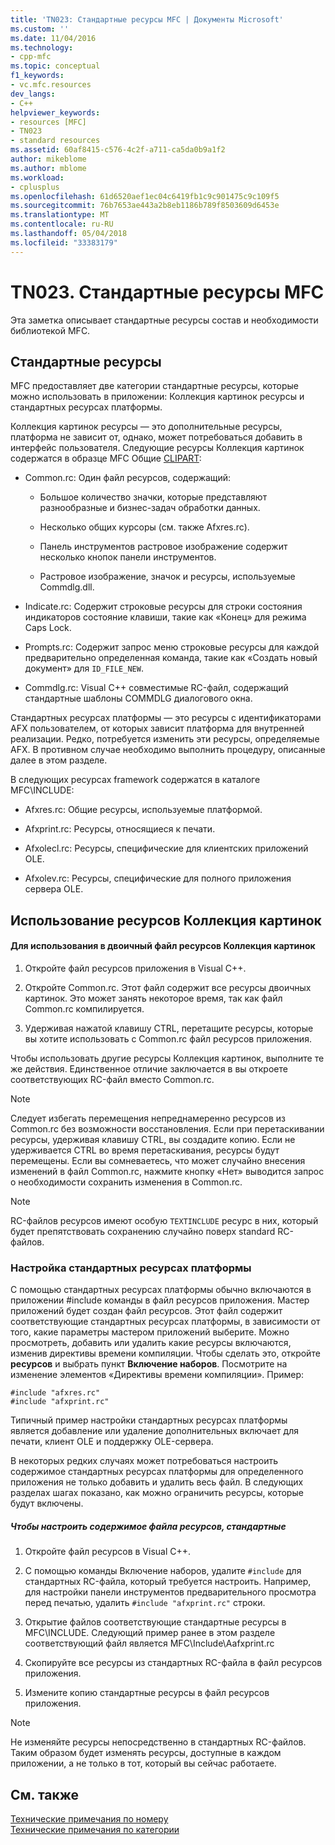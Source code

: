 ```yaml
---
title: 'TN023: Стандартные ресурсы MFC | Документы Microsoft'
ms.custom: ''
ms.date: 11/04/2016
ms.technology:
- cpp-mfc
ms.topic: conceptual
f1_keywords:
- vc.mfc.resources
dev_langs:
- C++
helpviewer_keywords:
- resources [MFC]
- TN023
- standard resources
ms.assetid: 60af8415-c576-4c2f-a711-ca5da0b9a1f2
author: mikeblome
ms.author: mblome
ms.workload:
- cplusplus
ms.openlocfilehash: 61d6520aef1ec04c6419fb1c9c901475c9c109f5
ms.sourcegitcommit: 76b7653ae443a2b8eb1186b789f8503609d6453e
ms.translationtype: MT
ms.contentlocale: ru-RU
ms.lasthandoff: 05/04/2018
ms.locfileid: "33383179"
---
```

# <a name="tn023-standard-mfc-resources"></a>TN023. Стандартные ресурсы MFC
Эта заметка описывает стандартные ресурсы состав и необходимости библиотекой MFC.  
  
## <a name="standard-resources"></a>Стандартные ресурсы  
 MFC предоставляет две категории стандартные ресурсы, которые можно использовать в приложении: Коллекция картинок ресурсы и стандартных ресурсах платформы.  
  
 Коллекция картинок ресурсы — это дополнительные ресурсы, платформа не зависит от, однако, может потребоваться добавить в интерфейс пользователя. Следующие ресурсы Коллекция картинок содержатся в образце MFC Общие [CLIPART](../visual-cpp-samples.md):  
  
-   Common.rc: Один файл ресурсов, содержащий:  
  
    -   Большое количество значки, которые представляют разнообразные и бизнес-задач обработки данных.  
  
    -   Несколько общих курсоры (см. также Afxres.rc).  
  
    -   Панель инструментов растровое изображение содержит несколько кнопок панели инструментов.  
  
    -   Растровое изображение, значок и ресурсы, используемые Commdlg.dll.  
  
-   Indicate.rc: Содержит строковые ресурсы для строки состояния индикаторов состояние клавиши, такие как «Конец» для режима Caps Lock.  
  
-   Prompts.rc: Содержит запрос меню строковые ресурсы для каждой предварительно определенная команда, такие как «Создать новый документ» для `ID_FILE_NEW`.  
  
-   Commdlg.rc: Visual C++ совместимые RC-файл, содержащий стандартные шаблоны COMMDLG диалогового окна.  
  
 Стандартных ресурсах платформы — это ресурсы с идентификаторами AFX пользователем, от которых зависит платформа для внутренней реализации. Редко, потребуется изменить эти ресурсы, определяемые AFX. В противном случае необходимо выполнить процедуру, описанные далее в этом разделе.  
  
 В следующих ресурсах framework содержатся в каталоге MFC\INCLUDE:  
  
-   Afxres.rc: Общие ресурсы, используемые платформой.  
  
-   Afxprint.rc: Ресурсы, относящиеся к печати.  
  
-   Afxolecl.rc: Ресурсы, специфические для клиентских приложений OLE.  
  
-   Afxolev.rc: Ресурсы, специфические для полного приложения сервера OLE.  
  
## <a name="using-clip-art-resources"></a>Использование ресурсов Коллекция картинок  
  
#### <a name="to-use-a-clip-art-binary-resource"></a>Для использования в двоичный файл ресурсов Коллекция картинок  
  
1.  Откройте файл ресурсов приложения в Visual C++.  
  
2.  Откройте Common.rc. Этот файл содержит все ресурсы двоичных картинок. Это может занять некоторое время, так как файл Common.rc компилируется.  
  
3.  Удерживая нажатой клавишу CTRL, перетащите ресурсы, которые вы хотите использовать с Common.rc файл ресурсов приложения.  
  
 Чтобы использовать другие ресурсы Коллекция картинок, выполните те же действия. Единственное отличие заключается в вы откроете соответствующих RC-файл вместо Common.rc.  
  
> [!NOTE]
>  Следует избегать перемещения непреднамеренно ресурсов из Common.rc без возможности восстановления. Если при перетаскивании ресурсы, удерживая клавишу CTRL, вы создадите копию. Если не удерживается CTRL во время перетаскивания, ресурсы будут перемещены. Если вы сомневаетесь, что может случайно внесения изменений в файл Common.rc, нажмите кнопку «Нет» выводится запрос о необходимости сохранить изменения в Common.rc.  
  
> [!NOTE]
>  RC-файлов ресурсов имеют особую `TEXTINCLUDE` ресурс в них, который будет препятствовать сохранению случайно поверх standard RC-файлов.  
  
### <a name="customizing-standard-framework-resources"></a>Настройка стандартных ресурсах платформы  
 С помощью стандартных ресурсах платформы обычно включаются в приложении #include команды в файл ресурсов приложения. Мастер приложений будет создан файл ресурсов. Этот файл содержит соответствующие стандартных ресурсах платформы, в зависимости от того, какие параметры мастером приложений выберите. Можно просмотреть, добавить или удалить какие ресурсы включаются, изменив директивы времени компиляции. Чтобы сделать это, откройте **ресурсов** и выбрать пункт **Включение наборов**. Посмотрите на изменение элементов «Директивы времени компиляции». Пример:  
  
```  
#include "afxres.rc"  
#include "afxprint.rc"  
```  
  
 Типичный пример настройки стандартных ресурсах платформы является добавление или удаление дополнительных включает для печати, клиент OLE и поддержку OLE-сервера.  
  
 В некоторых редких случаях может потребоваться настроить содержимое стандартных ресурсах платформы для определенного приложения не только добавить и удалить весь файл. В следующих разделах шагах показано, как можно ограничить ресурсы, которые будут включены.  
  
##### <a name="to-customize-the-contents-of-a-standard-resource-file"></a>Чтобы настроить содержимое файла ресурсов, стандартные  
  
1.  Откройте файл ресурсов в Visual C++.  
  
2.  С помощью команды Включение наборов, удалите `#include` для стандартных RC-файла, который требуется настроить. Например, для настройки панели инструментов предварительного просмотра перед печатью, удалить `#include "afxprint.rc"` строки.  
  
3.  Открытие файлов соответствующие стандартные ресурсы в MFC\INCLUDE. Следующий пример ранее в этом разделе соответствующий файл является MFC\Include\Aafxprint.rc  
  
4.  Скопируйте все ресурсы из стандартных RC-файла в файл ресурсов приложения.  
  
5.  Измените копию стандартные ресурсы в файл ресурсов приложения.  
  
> [!NOTE]
>  Не изменяйте ресурсы непосредственно в стандартных RC-файлов. Таким образом будет изменять ресурсы, доступные в каждом приложении, а не только в тот, который вы сейчас работаете.  
  
## <a name="see-also"></a>См. также  
 [Технические примечания по номеру](../mfc/technical-notes-by-number.md)   
 [Технические примечания по категории](../mfc/technical-notes-by-category.md)

